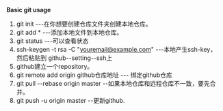   **Basic git usage**  

1. git init ---在你想要创建仓库文件夹创建本地仓库。  
2. git add * ---添加本地文件到本地仓库。
3. git status ---可以查看状态  
4. ssh-keygen -t rsa -C "youremail@example.com" ---本地产生ssh-key，然后粘贴到 github--setting--ssh上
5. github建立一个repository。
6. git remote add origin github仓库地址 --- 绑定github仓库
7. git pull --rebase origin master --如果本地仓库和远程仓库不一致，要先合并。
8. git push -u origin master --更新github.
